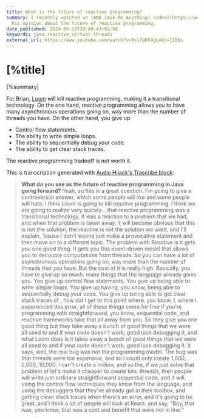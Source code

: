 ```yaml
---
title: What is the future of reactive programming?
summary: I recently watched an [AMA (Ask Me Anything) video](https://www.youtube.com/watch?v=9si7gK94gLo&t=1156s) between [Brian Goetz](https://twitter.com/briangoetz9), Java Language Architect at Oracle, and [Nicolai Parlog](https://nipafx.dev), Java Developer Advocate at Oracle, where Brian Goetz shared
  his opinion about the future of reactive programming.
date_published: 2024-06-13T10:49:43+01:00
keywords: java,reactive,virtual-threads
external_url: https://www.youtube.com/watch?v=9si7gK94gLo&t=1156s
---
```


# [%title]

[%summary]

For Brian, [Loom](https://openjdk.org/projects/loom/) will kill reactive programming, making it a transitional technology.
On the one hand, reactive programming allows you to have many asynchronous operations going on, way more than the number of threads you have.
On the other hand, you give up:
- Control flow statements.
- The ability to write simple loops.
- The ability to sequentially debug your code.
- The ability to get clear stack traces.

The reactive programming tradeoff is not worth it.

This is transcription generated with [Audio Hijack's Trascribe block](https://rogueamoeba.com/support/manuals/audiohijack/?page=transcribe): 

> **What do you see as the future of reactive programming in Java going forward?** 
>Yeah, so this is a great question. I'm going to give a controversial answer, which some people will like and some people will hate. 
> I think Loom is going to kill reactive programming. I think we are going to realize very quickly... that reactive programming was a transitional technology. 
> It was a reaction to a problem that we had, and when that problem is taken away, it will become obvious that this is not the solution, the reactive is not the solution we want, 
> and I'll explain, 'cause I don't wanna just make a provocative statement and then move on to a different topic. 
> The problem with Reactive is it gets you one good thing. It gets you this event-driven model that allows you to decouple computations from threads. 
> So you can have a lot of asynchronous operations going on, way more than the number of threads that you have. 
> But the cost of it is really high. Basically, you have to give up so much. many things that the language already gives you. 
> You give up control flow statements. 
> You give up being able to write simple loops. 
> You give up having, you know, being able to sequentially debug your code. 
> You give up being able to get clear stack traces of
> , how did I get to this point where, you know, I, where I experienced this error, all of those things come for free if you're programming with straightforward, you know, 
> sequential code, and reactive frameworks take that all away from you. 
> So they give you one good thing but they take away a bunch of good things that we were all used to and if your code doesn't work, good luck debugging it, and 
> what Loom does is it takes away a bunch of good things that we were all used to and if your code doesn't work, good luck debugging it. 
> it says, well, the real bug was not the programming model. The bug was that threads were too expensive, and so I could only create 1,000, 5,000, 10,000. 
> I can't create a million, and so the, if we just solve that problem of let's make it cheaper to create lots. threads, then people will write just ordinary straightforward sequential code, 
> and it will, using the control flow techniques they know from the language, and using the debuggers that they've already got in their toolbox, and getting clean stack traces 
> when there's an error, and it's going to be great, and I think a lot of people will look at React. and say, "Boy, that was, you know, that was a cost and benefit that were not in line." 
